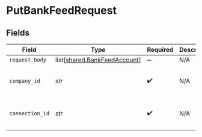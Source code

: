 # PutBankFeedRequest


## Fields

| Field                                                                  | Type                                                                   | Required                                                               | Description                                                            | Example                                                                |
| ---------------------------------------------------------------------- | ---------------------------------------------------------------------- | ---------------------------------------------------------------------- | ---------------------------------------------------------------------- | ---------------------------------------------------------------------- |
| `request_body`                                                         | list[[shared.BankFeedAccount](../../models/shared/bankfeedaccount.md)] | :heavy_minus_sign:                                                     | N/A                                                                    |                                                                        |
| `company_id`                                                           | *str*                                                                  | :heavy_check_mark:                                                     | N/A                                                                    | 8a210b68-6988-11ed-a1eb-0242ac120002                                   |
| `connection_id`                                                        | *str*                                                                  | :heavy_check_mark:                                                     | N/A                                                                    | 2e9d2c44-f675-40ba-8049-353bfcb5e171                                   |
